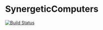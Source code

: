 # SynergeticComputers

[![Build Status](https://travis-ci.org/peakbook/SynergeticComputers.jl.svg?branch=master)](https://travis-ci.org/peakbook/SynergeticComputers.jl)
